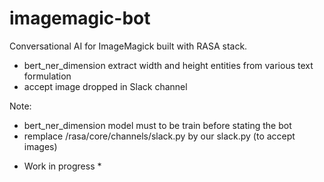 # imagemagic-bot
Conversational AI for ImageMagick built with RASA stack.

- bert_ner_dimension extract width and height entities from various text formulation
- accept image dropped in Slack channel

Note:
- bert_ner_dimension model must to be train before stating the bot
- remplace /rasa/core/channels/slack.py by our slack.py (to accept images)


* Work in progress *
